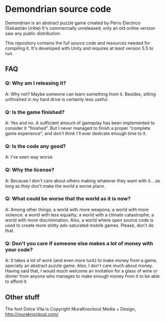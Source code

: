 # Demondrian source code #

Demondrian is an abstract puzzle game created by Perro Electrico (Sebastián Uribe)
It's commercially unreleased; only an old online version saw any public distribution.

This repository contains the full source code and resources needed for compiling it. It's developed with Unity and requires at least version 5.5 to run.

## FAQ ##

### Q: Why am I releasing it? ###
A: Why not? Maybe someone can learn something from it. Besides, sitting unfinished in my hard drive is certainly less useful.

### Q: Is the game finished? ###
A: Yes and no. A sufficient amount of gameplay has been implemented to consider it "finished". But I never managed to finish a proper "complete game experience", and don't think I'll ever dedicate enough time to it.

### Q: Is the code any good? ###
A: I've seen way worse.

### Q: Why the license? ###
A: Because I don't care about others making whatever they want with it... as long as they don't make the world a worse place.

### Q: What could be worse that the world as it is now? ###
A: Among other things: a world with more weapons; a world with more violence. a world with less equality; a world with a climate catastrophe; a world with more discrimination. Also, a world where open source code is used to create more shitty ads-saturated mobile games. Please, don't do that.

### Q: Don't you care if someone else makes a lot of money with your code? ###
A: It takes a lot of work (and even more luck) to make money from a game, specially an abstract puzzle game. Also, I don't care much about money.
Having said that, I would much welcome an invitation for a glass of wine or dinner from anyone who manages to make enough money from it to be able to afford it.

## Other stuff ##
The font Dolce Vita is Copyright MuraKnockout Media + Design, http://muraknockout.com/
